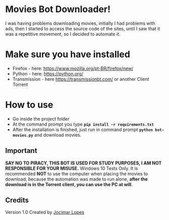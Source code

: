 # Movies Bot Downloader!

I was having problems downloading movies, initially I had problems with ads, then I started to access the source code of the sites, until I saw that it was a repetitive movement, so I decided to automate it.

# Make sure you have installed

- Firefox - here: https://www.mozilla.org/pt-BR/firefox/new/
- Python - here: https://python.org/ 
- Transmission - here https://transmissionbt.com/
or another Client Torrent

# How to use

- Go inside the project folder
- At the command prompt you type **`pip install -r requirements.txt`**
- After the installation is finished, just run in command prompt **`python bot-movies.py`** and download movies.

## Important
**SAY NO TO PIRACY, THIS BOT IS USED FOR STUDY PURPOSES, I AM NOT RESPONSIBLE FOR YOUR MISUSE.**
Windows 10 Tests Only.
It is recommended **NOT** to use the computer when placing the movies to download, because the automation was made to run alone, **after the download is in the Torrent client, you can use the PC at will**.

## Credits
Version 1.0
Created by [Jocimar Lopes](https://instagram.com/jocimarlopes)

```
